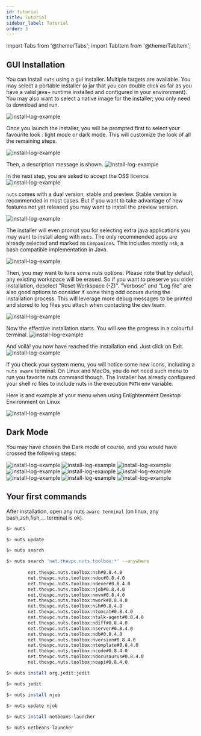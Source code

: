 ```yaml
---
id: tutorial
title: Tutorial
sidebar_label: Tutorial
order: 3
---
```



import Tabs from '@theme/Tabs';
import TabItem from '@theme/TabItem';

## GUI Installation
You can install `nuts` using a gui installer. Multiple targets are available.
You may select a portable installer (a jar that you can double click as far as you have a valid java+ runtime installed and configured in your environment).
You may also want to select a native image for the installer; you only need to download and run.

![install-log-example](../../static/img/installer/00.png)

Once you launch the installer, you will be prompted first to select your favourite look : light mode or dark mode. This will customize the look of all the remaining steps.

![install-log-example](../../static/img/installer/01-li.png)

Then, a description message is shown.
![install-log-example](../../static/img/installer/02-li.png)

In the next step, you are asked to accept the OSS licence.
![install-log-example](../../static/img/installer/03-li.png)

`nuts` comes with a dual version, stable and preview. Stable version is recommended in most cases. But if you want to take advantage of new features not yet released you may want to install the preview version.

![install-log-example](../../static/img/installer/04-li.png)

The installer will even prompt you for selecting extra java applications you may want to install along with `nuts`. The only recommended apps are already selected and marked as `Companions`. This includes mostly `nsh`, a bash compatible implementation in Java.

![install-log-example](../../static/img/installer/05-li.png)

Then, you may want to tune some nuts options. Please note that by default, any existing workspace will be erased. So if you want to preserve you older installation, deselect "Reset Workspace (-Z)".
"Verbose" and "Log file" are also good options to consider if some thing odd occurs during the installation process. This will leverage more debug messages to be printed and stored to log files you attach when contacting the dev team.

![install-log-example](../../static/img/installer/06-li.png)

Now the effective installation starts. You will see the progress in a colourful terminal.
![install-log-example](../../static/img/installer/07-li.png)

And voilà! you now have reached the installation end. Just click on Exit.
![install-log-example](../../static/img/installer/08-li.png)

If you check your system menu, you will notice some new icons, including a `nuts aware` terminal. On Linux and MacOs, you do not need such menu to run you favorite nuts command though. The Installer has already configured your shell rc files to include nuts in the execution `PATH` env variable.

Here is and example af your menu when using Enlightenment Desktop Environment on Linux

![install-log-example](../../static/img/installer/00-menu-e17.png)

## Dark Mode

You may have chosen the Dark mode of course, and you would have crossed the following steps:

![install-log-example](../../static/img/installer/01-b.png)
![install-log-example](../../static/img/installer/02-b.png)
![install-log-example](../../static/img/installer/03-b.png)
![install-log-example](../../static/img/installer/04-b.png)
![install-log-example](../../static/img/installer/05-b.png)
![install-log-example](../../static/img/installer/06-b.png)
![install-log-example](../../static/img/installer/07-b.png)
![install-log-example](../../static/img/installer/08-b.png)
![install-log-example](../../static/img/installer/08-b.png)

## Your first commands
After installation, open any nuts `aware terminal` (on linux, any bash,zsh,fish,... terminal is ok).

```bash
$> nuts

$> nuts update

$> nuts search

$> nuts search 'net.thevpc.nuts.toolbox:*' --anywhere
 
        net.thevpc.nuts.toolbox:nsh#0.8.4.0
        net.thevpc.nuts.toolbox:ndoc#0.8.4.0
        net.thevpc.nuts.toolbox:ndexer#0.8.4.0
        net.thevpc.nuts.toolbox:njob#0.8.4.0
        net.thevpc.nuts.toolbox:nmvn#0.8.4.0
        net.thevpc.nuts.toolbox:nwork#0.8.4.0
        net.thevpc.nuts.toolbox:nsh#0.8.4.0
        net.thevpc.nuts.toolbox:ntomcat#0.8.4.0
        net.thevpc.nuts.toolbox:ntalk-agent#0.8.4.0
        net.thevpc.nuts.toolbox:ndiff#0.8.4.0
        net.thevpc.nuts.toolbox:nserver#0.8.4.0
        net.thevpc.nuts.toolbox:ndb#0.8.4.0
        net.thevpc.nuts.toolbox:nversion#0.8.4.0
        net.thevpc.nuts.toolbox:ntemplate#0.8.4.0
        net.thevpc.nuts.toolbox:ncode#0.8.4.0
        net.thevpc.nuts.toolbox:ndocusaurus#0.8.4.0
        net.thevpc.nuts.toolbox:noapi#0.8.4.0

$> nuts install org.jedit:jedit

$> nuts jedit

$> nuts install njob

$> nuts update njob
 
$> nuts install netbeans-launcher

$> nuts netbeans-launcher
 


```


